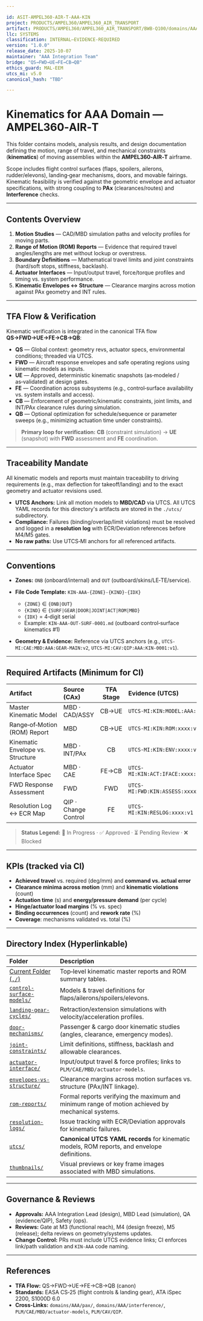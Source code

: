 ```yaml
---

id: ASIT-AMPEL360-AIR-T-AAA-KIN
project: PRODUCTS/AMPEL360/AMPEL360_AIR_TRANSPORT
artifact: PRODUCTS/AMPEL360/AMPEL360_AIR_TRANSPORT/BWB-Q100/domains/AAA/kinematics/README.md
llc: SYSTEMS
classification: INTERNAL–EVIDENCE-REQUIRED
version: "1.0.0"
release_date: 2025-10-07
maintainer: "AAA Integration Team"
bridge: "QS→FWD→UE→FE→CB→QB"
ethics_guard: MAL-EEM
utcs_mi: v5.0
canonical_hash: "TBD"

---
```


# Kinematics for AAA Domain — AMPEL360‑AIR‑T

This folder contains models, analysis results, and design documentation defining the motion, range of travel, and mechanical constraints (**kinematics**) of moving assemblies within the **AMPEL360‑AIR‑T** airframe.

Scope includes flight control surfaces (flaps, spoilers, ailerons, rudder/elevons), landing‑gear mechanisms, doors, and movable fairings. Kinematic feasibility is verified against the geometric envelope and actuator specifications, with strong coupling to **PAx** (clearances/routes) and **Interference** checks.

---

## Contents Overview

1. **Motion Studies** — CAD/MBD simulation paths and velocity profiles for moving parts.
2. **Range of Motion (ROM) Reports** — Evidence that required travel angles/lengths are met without lockup or overstress.
3. **Boundary Definitions** — Mathematical travel limits and joint constraints (hard/soft stops, stiffness, backlash).
4. **Actuator Interfaces** — Input/output travel, force/torque profiles and timing vs. system performance.
5. **Kinematic Envelopes ↔ Structure** — Clearance margins across motion against PAx geometry and INT rules.

---

## TFA Flow & Verification

Kinematic verification is integrated in the canonical TFA flow **QS→FWD→UE→FE→CB→QB**:

* **QS** — Global context: geometry revs, actuator specs, environmental conditions; threaded via UTCS.
* **FWD** — Aircraft response envelopes and safe operating regions using kinematic models as inputs.
* **UE** — Approved, deterministic kinematic snapshots (as‑modeled / as‑validated) at design gates.
* **FE** — Coordination across subsystems (e.g., control‑surface availability vs. system installs and access).
* **CB** — Enforcement of geometric/kinematic constraints, joint limits, and INT/PAx clearance rules during simulation.
* **QB** — Optional optimization for schedule/sequence or parameter sweeps (e.g., minimizing actuation time under constraints).

> **Primary loop for verification:** **CB** (constraint simulation) → **UE** (snapshot) with **FWD** assessment and **FE** coordination.

---

## Traceability Mandate

All kinematic models and reports must maintain traceability to driving requirements (e.g., max deflection for takeoff/landing) and to the exact geometry and actuator revisions used.

* **UTCS Anchors:** Link all motion models to **MBD/CAD** via UTCS. All UTCS YAML records for this directory's artifacts are stored in the `./utcs/` subdirectory.
* **Compliance:** Failures (binding/overlap/limit violations) must be resolved and logged in a **resolution log** with ECR/Deviation references before M4/M5 gates.
* **No raw paths:** Use UTCS‑MI anchors for all referenced artifacts.

---

## Conventions

* **Zones:** `ONB` (onboard/internal) and `OUT` (outboard/skins/LE‑TE/service).

* **File Code Template:** `KIN-AAA-{ZONE}-{KIND}-{IDX}`

  * `{ZONE}` ∈ `{ONB|OUT}`
  * `{KIND}` ∈ `{SURF|GEAR|DOOR|JOINT|ACT|ROM|MBD}`
  * `{IDX}` = 4‑digit serial
  * Example: `KIN-AAA-OUT-SURF-0001.md` (outboard control‑surface kinematics #1)

* **Geometry & Evidence:** Reference via UTCS anchors (e.g., `UTCS-MI:CAE:MBD:AAA:GEAR-MAIN:v2`, `UTCS-MI:CAV:QIP:AAA:KIN-0001:v1`).

---

## Required Artifacts (Minimum for CI)

| Artifact | Source (CAx) | TFA Stage | Evidence (UTCS) | Status |
| :--- | :--- | :---: | :--- | :----: |
| Master Kinematic Model | MBD · CAD/ASSY | CB→UE | `UTCS-MI:KIN:MODEL:AAA:v1` | 🔄 |
| Range‑of‑Motion (ROM) Report | MBD | CB→UE | `UTCS-MI:KIN:ROM:xxxx:v1` | 🔄 |
| Kinematic Envelope vs. Structure | MBD · INT/PAx | CB | `UTCS-MI:KIN:ENV:xxxx:v1` | 🔄 |
| Actuator Interface Spec | MBD · CAE | FE→CB | `UTCS-MI:KIN:ACT:IFACE:xxxx:v1` | 🔄 |
| FWD Response Assessment | FWD | FWD | `UTCS-MI:FWD:KIN:ASSESS:xxxx:v1` | 🔄 |
| Resolution Log ↔ ECR Map | QIP · Change Control | FE | `UTCS-MI:KIN:RESLOG:xxxx:v1` | 🔄 |

> **Status Legend:** 🔄 In Progress · ✅ Approved · ⏳ Pending Review · ❌ Blocked

---

## KPIs (tracked via CI)

* **Achieved travel** vs. required (deg/mm) and **command vs. actual error**
* **Clearance minima across motion** (mm) and **kinematic violations** (count)
* **Actuation time** (s) and **energy/pressure demand** (per cycle)
* **Hinge/actuator load margins** (% vs. spec)
* **Binding occurrences** (count) and **rework rate** (%)
* **Coverage**: mechanisms validated vs. total (%)

---

## Directory Index (Hyperlinkable)

| Folder | Description |
| :--- | :--- |
| [Current Folder (`./`)](#) | Top‑level kinematic master reports and ROM summary tables. |
| [`control-surface-models/`](./control-surface-models/) | Models & travel definitions for flaps/ailerons/spoilers/elevons. |
| [`landing-gear-cycles/`](./landing-gear-cycles/) | Retraction/extension simulations with velocity/acceleration profiles. |
| [`door-mechanisms/`](./door-mechanisms/) | Passenger & cargo door kinematic studies (angles, clearance, emergency modes). |
| [`joint-constraints/`](./joint-constraints/) | Limit definitions, stiffness, backlash and allowable clearances. |
| [`actuator-interface/`](./actuator-interface/) | Input/output travel & force profiles; links to `PLM/CAE/MBD/actuator-models`. |
| [`envelopes-vs-structure/`](./envelopes-vs-structure/) | Clearance margins across motion surfaces vs. structure (PAx/INT linkage). |
| [`rom-reports/`](./rom-reports/) | Formal reports verifying the maximum and minimum range of motion achieved by mechanical systems. |
| [`resolution-logs/`](./resolution-logs/) | Issue tracking with ECR/Deviation approvals for kinematic failures. |
| [`utcs/`](./utcs/) | **Canonical UTCS YAML records** for kinematic models, ROM reports, and envelope definitions. |
| [`thumbnails/`](./thumbnails/) | Visual previews or key frame images associated with MBD simulations. |

---

## Governance & Reviews

* **Approvals:** AAA Integration Lead (design), MBD Lead (simulation), QA (evidence/QIP), Safety (ops).
* **Reviews:** Gate at M3 (functional reach), M4 (design freeze), M5 (release); delta reviews on geometry/systems updates.
* **Change Control:** PRs must include UTCS evidence links; CI enforces link/path validation and `KIN-AAA` code naming.

---

## References

* **TFA Flow:** QS→FWD→UE→FE→CB→QB (canon)
* **Standards:** EASA CS‑25 (flight controls & landing gear), ATA iSpec 2200, S1000D 6.0
* **Cross‑Links:** `domains/AAA/pax/`, `domains/AAA/interference/`, `PLM/CAE/MBD/actuator-models`, `PLM/CAV/QIP`.
```
